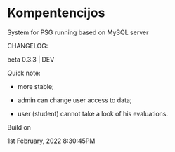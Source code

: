 # Kompentencijos
System for PSG running based on MySQL server


CHANGELOG:

beta 0.3.3 | DEV

Quick note:

- more stable;

- admin can change user access to data;

- user (student) cannot take a look of his evaluations.


Build on

1st February, 2022 8:30:45PM
